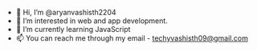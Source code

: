 - 👋 Hi, I’m @aryanvashisth2204
- 👀 I’m interested in web and app development.
- 🌱 I’m currently learning JavaScript
- 📫 You can reach me through my email - techyvashisth09@gmail.com

<!---
aryanvashisth2204/aryanvashisth2204 is a ✨ special ✨ repository because its `README.md` (this file) appears on your GitHub profile.
You can click the Preview link to take a look at your changes.
--->
